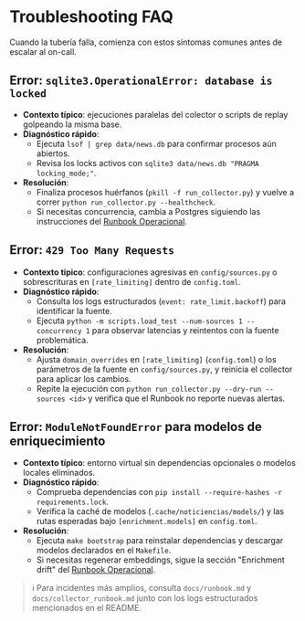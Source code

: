 # Troubleshooting FAQ

Cuando la tubería falla, comienza con estos síntomas comunes antes de escalar al on-call.

## Error: `sqlite3.OperationalError: database is locked`
- **Contexto típico**: ejecuciones paralelas del colector o scripts de replay golpeando la misma base.
- **Diagnóstico rápido**:
  - Ejecuta `lsof | grep data/news.db` para confirmar procesos aún abiertos.
  - Revisa los locks activos con `sqlite3 data/news.db "PRAGMA locking_mode;"`.
- **Resolución**:
  - Finaliza procesos huérfanos (`pkill -f run_collector.py`) y vuelve a correr `python run_collector.py --healthcheck`.
  - Si necesitas concurrencia, cambia a Postgres siguiendo las instrucciones del [Runbook Operacional](runbook.md#operations-runbook).

## Error: `429 Too Many Requests`
- **Contexto típico**: configuraciones agresivas en `config/sources.py` o sobrescrituras en `[rate_limiting]` dentro de `config.toml`.
- **Diagnóstico rápido**:
  - Consulta los logs estructurados (`event: rate_limit.backoff`) para identificar la fuente.
  - Ejecuta `python -m scripts.load_test --num-sources 1 --concurrency 1` para observar latencias y reintentos con la fuente problemática.
- **Resolución**:
  - Ajusta `domain_overrides` en `[rate_limiting]` (`config.toml`) o los parámetros de la fuente en `config/sources.py`, y reinicia el collector para aplicar los cambios.
  - Repite la ejecución con `python run_collector.py --dry-run --sources <id>` y verifica que el Runbook no reporte nuevas alertas.

## Error: `ModuleNotFoundError` para modelos de enriquecimiento
- **Contexto típico**: entorno virtual sin dependencias opcionales o modelos locales eliminados.
- **Diagnóstico rápido**:
  - Comprueba dependencias con `pip install --require-hashes -r requirements.lock`.
  - Verifica la caché de modelos (`.cache/noticiencias/models/`) y las rutas esperadas bajo `[enrichment.models]` en `config.toml`.
- **Resolución**:
  - Ejecuta `make bootstrap` para reinstalar dependencias y descargar modelos declarados en el `Makefile`.
  - Si necesitas regenerar embeddings, sigue la sección "Enrichment drift" del [Runbook Operacional](runbook.md#2-dedupe-drift).

> ℹ️ Para incidentes más amplios, consulta `docs/runbook.md` y `docs/collector_runbook.md` junto con los logs estructurados mencionados en el README.
